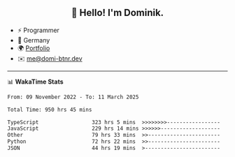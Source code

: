 <h2 align="center">👋 Hello! I'm Dominik.</h2>

- ⚡ Programmer
- 📍 Germany
- 🌍 [Portfolio](https://domi-btnr.dev)
- ✉️ [me@domi-btnr.dev](mailto://me@domi-btnr.dev)

---
📊 **WakaTime Stats**
<!--START_SECTION:waka-->

```txt
From: 09 November 2022 - To: 11 March 2025

Total Time: 950 hrs 45 mins

TypeScript                 323 hrs 5 mins  >>>>>>>>-----------------   33.98 %
JavaScript                 229 hrs 14 mins >>>>>>-------------------   24.11 %
Other                      79 hrs 33 mins  >>-----------------------   08.37 %
Python                     72 hrs 22 mins  >>-----------------------   07.61 %
JSON                       44 hrs 19 mins  >------------------------   04.66 %
```

<!--END_SECTION:waka-->
